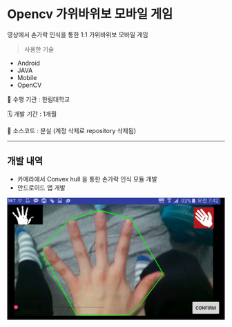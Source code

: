 # Opencv 가위바위보 모바일 게임

영상에서 손가락 인식을 통한 1:1 가위바위보 모바일 게임

> 사용한 기술
- Android
- JAVA
- Mobile
- OpenCV


🏨 수행 기관 : 한림대학교

🗓️ 개발 기간 : 1개월

💾 소스코드 :  분실 (계정 삭제로 repository 삭제됨)

---

## 개발 내역

- 카메라에서 Convex hull 을 통한 손가락 인식 모듈 개발
- 안드로이드 앱 개발

![Opencv%20%E1%84%80%E1%85%A1%E1%84%8B%E1%85%B1%E1%84%87%E1%85%A1%E1%84%8B%E1%85%B1%E1%84%87%E1%85%A9%20%E1%84%86%E1%85%A9%E1%84%87%E1%85%A1%E1%84%8B%E1%85%B5%E1%86%AF%20%E1%84%80%E1%85%A6%E1%84%8B%E1%85%B5%E1%86%B7%203109e5bb444443ffb38f0bd7021e34cd/Untitled.png](https://github.com/KimKiHyuk/KimKiHyuk/blob/master/%ED%8F%AC%ED%8A%B8%ED%8F%B4%EB%A6%AC%EC%98%A4/Opencv%20%EA%B0%80%EC%9C%84%EB%B0%94%EC%9C%84%EB%B3%B4%20%EB%AA%A8%EB%B0%94%EC%9D%BC%20%EA%B2%8C%EC%9E%84%203109e5bb444443ffb38f0bd7021e34cd/Untitled.png)